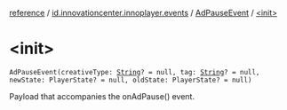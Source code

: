 [reference](../../index.md) / [id.innovationcenter.innoplayer.events](../index.md) / [AdPauseEvent](index.md) / [&lt;init&gt;](./-init-.md)

# &lt;init&gt;

`AdPauseEvent(creativeType: `[`String`](https://kotlinlang.org/api/latest/jvm/stdlib/kotlin/-string/index.html)`? = null, tag: `[`String`](https://kotlinlang.org/api/latest/jvm/stdlib/kotlin/-string/index.html)`? = null, newState: PlayerState? = null, oldState: PlayerState? = null)`

Payload that accompanies the onAdPause() event.

